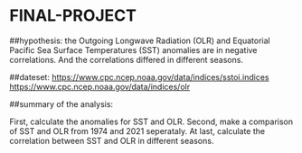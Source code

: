 # FINAL-PROJECT

##hypothesis:
the Outgoing Longwave Radiation (OLR) and Equatorial Pacific Sea Surface Temperatures (SST) anomalies are in negative correlations. And the correlations differed in different seasons.

##dateset:
https://www.cpc.ncep.noaa.gov/data/indices/sstoi.indices
https://www.cpc.ncep.noaa.gov/data/indices/olr

##summary of the analysis:

First, calculate the anomalies for SST and OLR. Second, make a comparison of SST and OLR from 1974 and 2021 seperataly. At last, calculate the correlation between SST and OLR in different seasons. 
